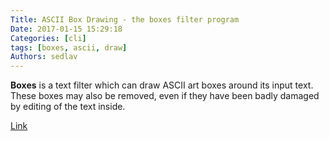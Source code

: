 ```yaml
---
Title: ASCII Box Drawing - the boxes filter program
Date: 2017-01-15 15:29:18
Categories: [cli]
tags: [boxes, ascii, draw]
Authors: sedlav
---
```


**Boxes** is a text filter which can draw ASCII art boxes around its input text. These boxes may also be removed, even if they have been badly damaged by editing of the text inside.

[Link](http://boxes.thomasjensen.com/)
